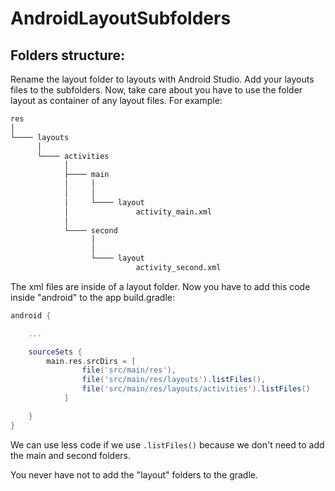 # AndroidLayoutSubfolders
## Folders structure:

Rename the layout folder to layouts with Android Studio. Add your layouts
files to the subfolders. Now, take care about you have to use the folder
layout as container of any layout files. For example:

```bash
res
│
└──── layouts
      │
      └──── activities
            │
            ├──── main
            │     │
            │     │
            │     └──── layout
            │               activity_main.xml
            │
            └──── second
                  │
                  │
                  └──── layout
                            activity_second.xml

```

The xml files are inside of a layout folder.
Now you have to add this code inside "android" to the app build.gradle:

```gradle
android {

    ...

    sourceSets {
        main.res.srcDirs = [
                file('src/main/res'),
                file('src/main/res/layouts').listFiles(),
                file('src/main/res/layouts/activities').listFiles()
            ]

    }
}
```

We can use less code if we use `.listFiles()` because we don't need to
add the main and second folders.

You never have not to add the "layout" folders to the gradle.